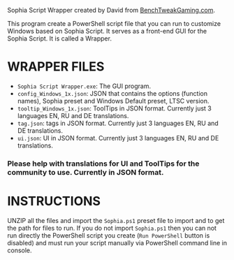 Sophia Script Wrapper created by David from [BenchTweakGaming.com](https://benchtweakgaming.com/2020/10/10/windows-10-debloat-tool/).  

This program create a PowerShell script file that you can run to customize Windows based on Sophia Script. It serves as a front-end GUI for the Sophia Script. It is called a Wrapper.

# WRAPPER FILES

* `Sophia Script Wrapper.exe`: The GUI program.
* `config_Windows_1x.json`: JSON that contains the options (function names), Sophia preset and Windows Default preset, LTSC version.
* `tooltip_Windows_1x.json`: ToolTips in JSON format. Currently just 3 languages EN, RU and DE translations.
* `tag.json`: tags in JSON format. Currently just 3 languages EN, RU and DE translations.
* `ui.json`: UI in JSON format. Currently just 3 languages EN, RU and DE translations.

### Please help with translations for UI and ToolTips for the community to use. Currently in JSON format.

# INSTRUCTIONS

UNZIP all the files and import the `Sophia.ps1` preset file to import and to get the path for files to run. If you do not import `Sophia.ps1` then you can not run directly the PowerShell script you create (`Run PowerShell` button is disabled) and must run your script manually via PowerShell command line in console.
